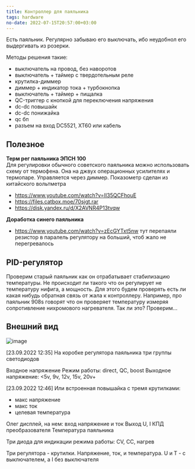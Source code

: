 ```yaml
---
title: Контроллер для паяльника
tags: hardware
no-date: 2022-07-15T20:57:00+03:00
---
```


Есть паяльник. Регулярно забываю его выключать, ибо неудобнол его выдергивать из розерки.

Методы решения такие:
- выключатель на провод, без наворотов
- выключатель + таймер с твердотельным реле
- крутилка-диммер
- диммер + индикатор тока + турбокнопка
- выключатель + таймер + пищалка
- QC-триггер с кнопкой для переключения напряжения
- dc-dc повышайк
- dc-dc понижайка
- qc бп
- разъем на вход DC5521, XT60 или кабель


## Полезное
**Терм рег паяльника ЭПСН 100**  
Для регулировки обычного советского паяльника можно использовать схему от термофена. Она на джвух операционных усилителях и термопаре. Управляется через диммер. Показометр сделан из китайского вольтметра
- <https://www.youtube.com/watch?v=II35QCFhouE>
- <https://files.catbox.moe/70sjgt.rar>
- <https://disk.yandex.ru/d/X2AVNR4P13tvqw>

**Доработка синего паяльника**
- <https://www.youtube.com/watch?v=zEcGYTxt5nw> тут перепаяли резистор в паралель регулятору на больший, чтоб жало не перегревалось


## PID-регулятор
Проверим старый паяльник как он отрабатывает стабилизацию температуры. Не происходит ли такого что он регулирует не температуру нифига, а мощность. Для этого будем проверять есть ли какая нибудь обратная связь от жала к контроллеру. Например, про паяльник 908s говорят что он проверяет температуру измеряя сопротивление нихромового нагревателя. Так ли это? Проверим...


## Внешний вид
![image](https://user-images.githubusercontent.com/17731587/191951581-36a8b2c5-38ab-4684-803d-def828b45ad5.png)

[23.09.2022 12:35]
На коробке регулятора паяльника три группы светодиодов

Входное напряжение
Режим работы: direct, QC, boost
Выходное напряжение: <5v, 9v, 12v, 15v, 20v+

[23.09.2022 12:46]
Или встроенная повышайка с тремя крутилками:
- макс напряжение
- макс ток
- целевая температура

Олег дисплей, на нем: 
вход напряжение и ток
Выход U, I
КПД преобразователя
Температура паяльника

Три диода для индикации режима работы:
CV, CC, нагрев

Три регулятора - крутилки. Напряжение, ток, и температура.
U и T - с выключателем, а I без выключателя
